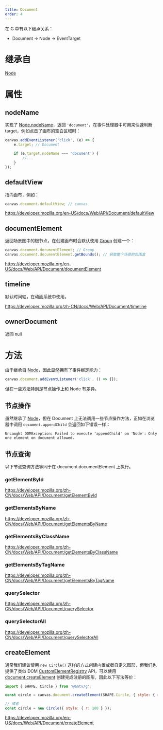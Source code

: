 ```yaml
---
title: Document
order: 4
---
```


在 G 中有以下继承关系：

-   Document -> Node -> EventTarget

# 继承自

[Node](/zh/docs/api/builtin-objects/node)

# 属性

## nodeName

实现了 [Node.nodeName](/zh/docs/api/builtin-objects/node#nodename)，返回 `'document'`，在事件处理器中可用来快速判断 target，例如点击了画布的空白区域时：

```js
canvas.addEventListener('click', (e) => {
    e.target; // Document

    if (e.target.nodeName === 'document') {
        //...
    }
});
```

## defaultView

指向画布，例如：

```js
canvas.document.defaultView; // canvas
```

https://developer.mozilla.org/en-US/docs/Web/API/Document/defaultView

## documentElement

返回场景图中的根节点，在创建画布时会默认使用 [Group](/zh/docs/api/basic/group) 创建一个：

```js
canvas.document.documentElement; // Group
canvas.document.documentElement.getBounds(); // 获取整个场景的包围盒
```

https://developer.mozilla.org/en-US/docs/Web/API/Document/documentElement

## timeline

默认时间轴，在动画系统中使用。

https://developer.mozilla.org/zh-CN/docs/Web/API/Document/timeline

## ownerDocument

返回 null

# 方法

由于继承自 [Node](/zh/docs/api/builtin-objects/node)，因此显然拥有了事件绑定能力：

```js
canvas.document.addEventListener('click', () => {});
```

但在一些方法特别是节点操作上和 Node 有差异。

## 节点操作

虽然继承了 [Node](/zh/docs/api/builtin-objects/node)，但在 Document 上无法调用一些节点操作方法，正如在浏览器中调用 `document.appendChild` 会返回如下错误一样：

```
Uncaught DOMException: Failed to execute 'appendChild' on 'Node': Only one element on document allowed.
```

## 节点查询

以下节点查询方法等同于在 document.documentElement 上执行。

### getElementById

https://developer.mozilla.org/zh-CN/docs/Web/API/Document/getElementById

### getElementsByName

https://developer.mozilla.org/zh-CN/docs/Web/API/Document/getElementsByName

### getElementsByClassName

https://developer.mozilla.org/zh-CN/docs/Web/API/Document/getElementsByClassName

### getElementsByTagName

https://developer.mozilla.org/zh-CN/docs/Web/API/Document/getElementsByTagName

### querySelector

https://developer.mozilla.org/zh-CN/docs/Web/API/Document/querySelector

### querySelectorAll

https://developer.mozilla.org/zh-CN/docs/Web/API/Document/querySelectorAll

## createElement

通常我们建议使用 `new Circle()` 这样的方式创建内置或者自定义图形，但我们也提供了类似 DOM [CustomElementRegistry](https://developer.mozilla.org/en-US/docs/Web/API/CustomElementRegistry) API，可以使用 [document.createElement](/zh/docs/api/builtin-objects/document#createelement) 创建完成注册的图形，因此以下写法等价：

```js
import { SHAPE, Circle } from '@antv/g';

const circle = canvas.document.createElement(SHAPE.Circle, { style: { r: 100 } });

// 或者
const circle = new Circle({ style: { r: 100 } });
```

https://developer.mozilla.org/en-US/docs/Web/API/Document/createElement
